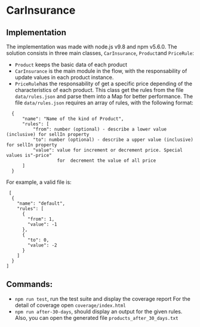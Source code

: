 # CarInsurance
## Implementation
The implementation was made with node.js v9.8 and npm v5.6.0.
The solution consists in three main classes, `CarInsurance`,  `Product`and `PriceRule`:
- `Product` keeps the basic data of each product
- `CarInsurance` is the main module in the flow, with the responsability of update values in each product instance.
- `PriceRule`has the responsability of get a specific price depending of the characteristics of each product. This class get the rules from the file `data/rules.json` and parse them into a Map for better performance. The file `data/rules.json` requires an array of rules, with the following format:
```
  {
      "name": "Name of the kind of Product",
      "rules": [
          "from": number (optional) - describe a lower value (inclusive) for sellIn property
          "to": number (optional) - describe a upper value (inclusive) for sellIn property
          "value": value for increment or decrement price. Special values is"-price"
                   for  decrement the value of all price
      ]
  }
```

For example, a valid file is:
```
 [
  {
    "name": "default",
    "rules": [
      {
        "from": 1,
        "value": -1
      },
      {
        "to": 0,
        "value": -2
      }
    ]
  }
]
```

## Commands:
- `npm run test`, run the test suite and display the coverage report
For the detail of coverage open `coverage/index.html`
- `npm run after-30-days`, should display an output for the given rules. Also, you can open the generated file `products_after_30_days.txt`
